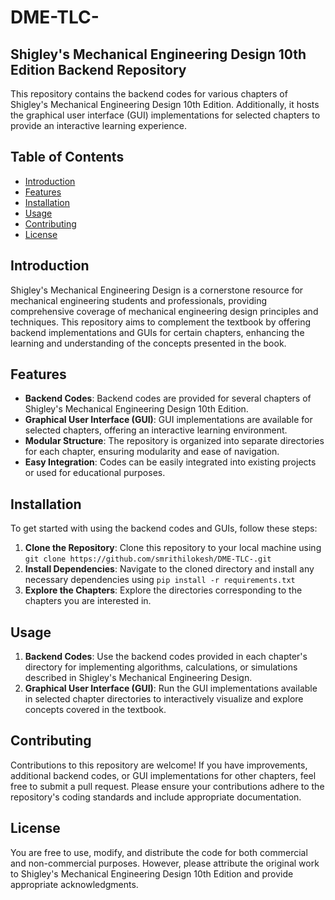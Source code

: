 # DME-TLC-

## Shigley's Mechanical Engineering Design 10th Edition Backend Repository

This repository contains the backend codes for various chapters of Shigley's Mechanical Engineering Design 10th Edition. Additionally, it hosts the graphical user interface (GUI) implementations for selected chapters to provide an interactive learning experience.

## Table of Contents
- [Introduction](#introduction)
- [Features](#features)
- [Installation](#installation)
- [Usage](#usage)
- [Contributing](#contributing)
- [License](#license)

## Introduction

Shigley's Mechanical Engineering Design is a cornerstone resource for mechanical engineering students and professionals, providing comprehensive coverage of mechanical engineering design principles and techniques. This repository aims to complement the textbook by offering backend implementations and GUIs for certain chapters, enhancing the learning and understanding of the concepts presented in the book.

## Features
- **Backend Codes**: Backend codes are provided for several chapters of Shigley's Mechanical Engineering Design 10th Edition.
- **Graphical User Interface (GUI)**: GUI implementations are available for selected chapters, offering an interactive learning environment.
- **Modular Structure**: The repository is organized into separate directories for each chapter, ensuring modularity and ease of navigation.
- **Easy Integration**: Codes can be easily integrated into existing projects or used for educational purposes.

## Installation
To get started with using the backend codes and GUIs, follow these steps:
1. **Clone the Repository**: Clone this repository to your local machine using `git clone https://github.com/smrithilokesh/DME-TLC-.git`
2. **Install Dependencies**: Navigate to the cloned directory and install any necessary dependencies using `pip install -r requirements.txt`
3. **Explore the Chapters**: Explore the directories corresponding to the chapters you are interested in.

## Usage
1. **Backend Codes**: Use the backend codes provided in each chapter's directory for implementing algorithms, calculations, or simulations described in Shigley's Mechanical Engineering Design.
2. **Graphical User Interface (GUI)**: Run the GUI implementations available in selected chapter directories to interactively visualize and explore concepts covered in the textbook.

## Contributing
Contributions to this repository are welcome! If you have improvements, additional backend codes, or GUI implementations for other chapters, feel free to submit a pull request. Please ensure your contributions adhere to the repository's coding standards and include appropriate documentation.

## License
You are free to use, modify, and distribute the code for both commercial and non-commercial purposes. However, please attribute the original work to Shigley's Mechanical Engineering Design 10th Edition and provide appropriate acknowledgments.

